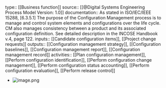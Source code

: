 type:: [[Business function]]
source:: [[@Digital Systems Engineering Process Model Version: 1.0]]
documentation:: As stated in ISO/IEC/IEEE 15288, [6.3.5.1] The purpose of the Configuration Management process is to manage and control system elements and configurations over the life cycle. CM also manages consistency between a product and its associated configuration definition.  See detailed description in the INCOSE Handbook v.4, page 122.
inputs:: [[Candidate configuration items]], [[Project change requests]]
outputs:: [[Configuration management strategy]], [[Configuration baselines]], [[Configuration management report]], [[Configuration management record]]
activities:: [[Plan configuration management]], [[Perform configuration identification]], [[Perform configuration change management]], [[Perform configuration status accounting]], [[Perform configuration evaluation]], [[Perform release control]]

- ![image.png](../assets/image_1689496358300_0.png)